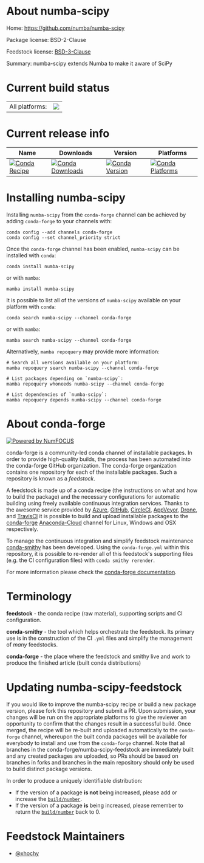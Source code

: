 About numba-scipy
=================

Home: https://github.com/numba/numba-scipy

Package license: BSD-2-Clause

Feedstock license: [BSD-3-Clause](https://github.com/conda-forge/numba-scipy-feedstock/blob/main/LICENSE.txt)

Summary: numba-scipy extends Numba to make it aware of SciPy

Current build status
====================


<table><tr><td>All platforms:</td>
    <td>
      <a href="https://dev.azure.com/conda-forge/feedstock-builds/_build/latest?definitionId=8432&branchName=main">
        <img src="https://dev.azure.com/conda-forge/feedstock-builds/_apis/build/status/numba-scipy-feedstock?branchName=main">
      </a>
    </td>
  </tr>
</table>

Current release info
====================

| Name | Downloads | Version | Platforms |
| --- | --- | --- | --- |
| [![Conda Recipe](https://img.shields.io/badge/recipe-numba--scipy-green.svg)](https://anaconda.org/conda-forge/numba-scipy) | [![Conda Downloads](https://img.shields.io/conda/dn/conda-forge/numba-scipy.svg)](https://anaconda.org/conda-forge/numba-scipy) | [![Conda Version](https://img.shields.io/conda/vn/conda-forge/numba-scipy.svg)](https://anaconda.org/conda-forge/numba-scipy) | [![Conda Platforms](https://img.shields.io/conda/pn/conda-forge/numba-scipy.svg)](https://anaconda.org/conda-forge/numba-scipy) |

Installing numba-scipy
======================

Installing `numba-scipy` from the `conda-forge` channel can be achieved by adding `conda-forge` to your channels with:

```
conda config --add channels conda-forge
conda config --set channel_priority strict
```

Once the `conda-forge` channel has been enabled, `numba-scipy` can be installed with `conda`:

```
conda install numba-scipy
```

or with `mamba`:

```
mamba install numba-scipy
```

It is possible to list all of the versions of `numba-scipy` available on your platform with `conda`:

```
conda search numba-scipy --channel conda-forge
```

or with `mamba`:

```
mamba search numba-scipy --channel conda-forge
```

Alternatively, `mamba repoquery` may provide more information:

```
# Search all versions available on your platform:
mamba repoquery search numba-scipy --channel conda-forge

# List packages depending on `numba-scipy`:
mamba repoquery whoneeds numba-scipy --channel conda-forge

# List dependencies of `numba-scipy`:
mamba repoquery depends numba-scipy --channel conda-forge
```


About conda-forge
=================

[![Powered by
NumFOCUS](https://img.shields.io/badge/powered%20by-NumFOCUS-orange.svg?style=flat&colorA=E1523D&colorB=007D8A)](https://numfocus.org)

conda-forge is a community-led conda channel of installable packages.
In order to provide high-quality builds, the process has been automated into the
conda-forge GitHub organization. The conda-forge organization contains one repository
for each of the installable packages. Such a repository is known as a *feedstock*.

A feedstock is made up of a conda recipe (the instructions on what and how to build
the package) and the necessary configurations for automatic building using freely
available continuous integration services. Thanks to the awesome service provided by
[Azure](https://azure.microsoft.com/en-us/services/devops/), [GitHub](https://github.com/),
[CircleCI](https://circleci.com/), [AppVeyor](https://www.appveyor.com/),
[Drone](https://cloud.drone.io/welcome), and [TravisCI](https://travis-ci.com/)
it is possible to build and upload installable packages to the
[conda-forge](https://anaconda.org/conda-forge) [Anaconda-Cloud](https://anaconda.org/)
channel for Linux, Windows and OSX respectively.

To manage the continuous integration and simplify feedstock maintenance
[conda-smithy](https://github.com/conda-forge/conda-smithy) has been developed.
Using the ``conda-forge.yml`` within this repository, it is possible to re-render all of
this feedstock's supporting files (e.g. the CI configuration files) with ``conda smithy rerender``.

For more information please check the [conda-forge documentation](https://conda-forge.org/docs/).

Terminology
===========

**feedstock** - the conda recipe (raw material), supporting scripts and CI configuration.

**conda-smithy** - the tool which helps orchestrate the feedstock.
                   Its primary use is in the construction of the CI ``.yml`` files
                   and simplify the management of *many* feedstocks.

**conda-forge** - the place where the feedstock and smithy live and work to
                  produce the finished article (built conda distributions)


Updating numba-scipy-feedstock
==============================

If you would like to improve the numba-scipy recipe or build a new
package version, please fork this repository and submit a PR. Upon submission,
your changes will be run on the appropriate platforms to give the reviewer an
opportunity to confirm that the changes result in a successful build. Once
merged, the recipe will be re-built and uploaded automatically to the
`conda-forge` channel, whereupon the built conda packages will be available for
everybody to install and use from the `conda-forge` channel.
Note that all branches in the conda-forge/numba-scipy-feedstock are
immediately built and any created packages are uploaded, so PRs should be based
on branches in forks and branches in the main repository should only be used to
build distinct package versions.

In order to produce a uniquely identifiable distribution:
 * If the version of a package **is not** being increased, please add or increase
   the [``build/number``](https://docs.conda.io/projects/conda-build/en/latest/resources/define-metadata.html#build-number-and-string).
 * If the version of a package **is** being increased, please remember to return
   the [``build/number``](https://docs.conda.io/projects/conda-build/en/latest/resources/define-metadata.html#build-number-and-string)
   back to 0.

Feedstock Maintainers
=====================

* [@xhochy](https://github.com/xhochy/)

